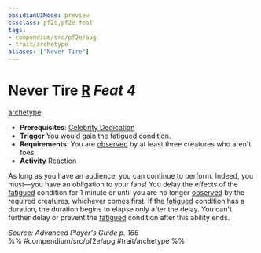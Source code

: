 ```yaml
---
obsidianUIMode: preview
cssclass: pf2e,pf2e-feat
tags:
- compendium/src/pf2e/apg
- trait/archetype
aliases: ["Never Tire"]
---
```

# Never Tire  [R](../../rules/core-rulebook/chapter-9-playing-the-game.md#Actions "Reaction") *Feat 4*  
[archetype](../../rules/traits/archetype.md)  

- **Prerequisites**: [Celebrity Dedication](celebrity-dedication-apg.md)
- **Trigger** You would gain the [fatigued](../../rules/conditions.md#Fatigued) condition.
- **Requirements**: You are [observed](../../rules/conditions.md#Observed) by at least three creatures who aren't foes.
- **Activity** Reaction

As long as you have an audience, you can continue to perform. Indeed, you must—you have an obligation to your fans! You delay the effects of the [fatigued](../../rules/conditions.md#Fatigued) condition for 1 minute or until you are no longer [observed](../../rules/conditions.md#Observed) by the required creatures, whichever comes first. If the [fatigued](../../rules/conditions.md#Fatigued) condition has a duration, the duration begins to elapse only after the delay. You can't further delay or prevent the [fatigued](../../rules/conditions.md#Fatigued) condition after this ability ends.

*Source: Advanced Player's Guide p. 166*  
%% #compendium/src/pf2e/apg #trait/archetype %%